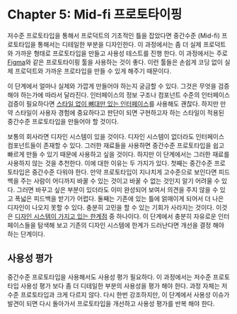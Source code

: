 # Chapter 5: Mid-fi 프로토타이핑

저수준 프로토타입을 통해서 프로덕트의 기초적인 틀을 잡았다면 중간수준 (Mid-fi) 프로토타입을 통해서는 디테일한 부분을 디자인한다.
이 과정에서는 좀 더 실제 프로덕트와 가까운 형태로 프로토타입을 만들고 사용성 테스트를 진행 한다. 이 과정에서는 주로 [Figma](https://www.figma.com/)와 같은 프로토타이핑 툴을 사용하는 것이 좋다. 이런 툴들은 손쉽게 코딩 없이 실제 프로덕트와 가까운 프로타입을 만들 수 있게 해주기 때문이다.

이 단계에서 얼마나 실제와 가깝게 만들어야 하는지 궁금할 수 있다. 그것은 무엇을 검증해야 하는가에 따라서 달라진다. 인터페이스의 정보 구조나 컴포넌트 수준의 인터페이스 검증이 필요하다면 [스타일 없이 뼈대만 있는 인터페이스](https://www.figma.com/community/file/1075811850250564922/paper-wireframe-kit)를 사용해도 괜찮다. 하지만 만약 스타일이 사용자 경험에 중요하다고 판단이 되면 구현하고자 하는 스타일이 적용된 중간수준 프로토타입을 만들어야 할 것이다.

보통의 회사라면 디자인 시스템이 있을 것이다. 디자인 시스템이 없더라도 인터페이스 컴포넌트들이 존재할 수 있다. 그러한 재료들을 사용하면 중간수준 프로토타입을 쉽고 빠르게 만들 수 있기 때문에 사용하고 싶을 것이다. 하지만 이 단계에서는 그러한 재료를 사용하지 않는 것을 추천한다. 이에 대한 이유는 두 가지가 있다. 첫째는 중간수준 프로토타입은 중간수준 다워야 한다. 만약 프로토타입이 지나치게 고수준으로 보인다면 피드백을 주는 사람이 어디까지 바꿀 수 있는 것이고 바꿀 수 없는 것인지 알기 어려울 수 있다. 그러면 바꾸고 싶은 부분이 있더라도 이미 완성되어 보여서 의견을 주지 않을 수 있고 폭넓은 피드백을 받기가 어렵다. 둘째는 기존에 있는 틀에 얽매이게 되어서 더 나은 디자인이 나오지 못할 수 있다. 충분히 고민을 할 수 있는 기회가 사라지는 것이다. 이것은 [디자인 시스템이 가지고 있는 한계점](https://youtu.be/BQXTt-NZ2Bs) 중 하나이다. 이 단계에서 충분히 자유로운 인터페이스들을 탐색해 보고 기존의 디자인 시스템에 한계가 드러난다면 개선을 결정 해야 하는 단계이다.

## 사용성 평가

중간수준 프로토타입을 사용해서도 사용성 평가 필요하다. 이 과정에서는 저수준 프로토타입 사용성 평가 보다 좀 더 디테일한 부분의 사용성을 평가 해야 한다. 과정 자체는 저수준 프로토타입과 크게 다르지 않다. 다시 한번 강조하지만, 이 단계에서 사용성 이슈가 발견이 되면 다시 돌아가서 프로토타입을 개선하고 사용성 평가를 반복 해야 한다.
